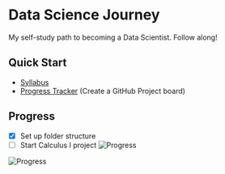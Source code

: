# Data Science Journey

My self-study path to becoming a Data Scientist. Follow along!

## Quick Start
- [Syllabus](SYLLABUS.md)
- [Progress Tracker](https://github.com/Ze-Fn/Data-Science-Journey/projects/1) (Create a GitHub Project board)

## Progress
- [x] Set up folder structure
- [ ] Start Calculus I project
![Progress](https://progress-bar.dev/10)

![Progress](https://img.shields.io/badge/Progress-0%25-brightgreen)
